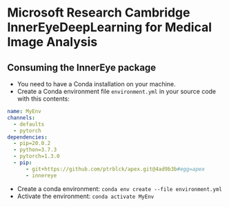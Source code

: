 # Microsoft Research Cambridge InnerEyeDeepLearning for Medical Image Analysis

## Consuming the InnerEye package

* You need to have a Conda installation on your machine.
* Create a Conda environment file `environment.yml` in your source code with this contents:

```yaml
name: MyEnv
channels:
  - defaults
  - pytorch
dependencies:
  - pip=20.0.2
  - python=3.7.3
  - pytorch=1.3.0
  - pip:
      - git+https://github.com/ptrblck/apex.git@4ad9b3b#egg=apex
      - innereye
```

* Create a conda environment: `conda env create --file environment.yml`
* Activate the environment: `conda activate MyEnv`
